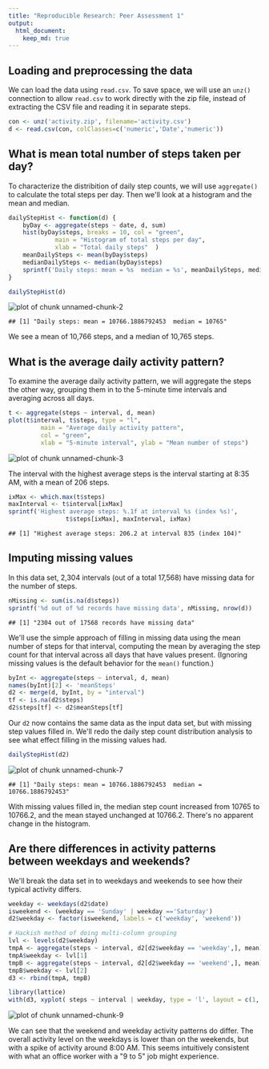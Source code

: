 ```yaml
---
title: "Reproducible Research: Peer Assessment 1"
output: 
  html_document:
    keep_md: true
---
```



## Loading and preprocessing the data

We can load the data using `read.csv`. To save space, we will use an `unz()` connection to allow `read.csv` to work directly with the zip file, instead of extracting the CSV file and reading it in separate steps.


```r
con <- unz('activity.zip', filename='activity.csv')
d <- read.csv(con, colClasses=c('numeric','Date','numeric'))
```

## What is mean total number of steps taken per day?

To characterize the distribition of daily step counts, we will use `aggregate()` to calculate the total steps per day. Then we'll look at a histogram and the mean and median.


```r
dailyStepHist <- function(d) {
	byDay <- aggregate(steps ~ date, d, sum)
	hist(byDay$steps, breaks = 10, col = "green",
			 main = "Histogram of total steps per day",
			 xlab = "Total daily steps"  )
	meanDailySteps <- mean(byDay$steps)
	medianDailySteps <- median(byDay$steps)
	sprintf('Daily steps: mean = %s  median = %s', meanDailySteps, medianDailySteps)
}

dailyStepHist(d)
```

![plot of chunk unnamed-chunk-2](figure/unnamed-chunk-2-1.png) 

```
## [1] "Daily steps: mean = 10766.1886792453  median = 10765"
```

We see a mean of 10,766 steps, and a median of 10,765 steps.


## What is the average daily activity pattern?

To examine the average daily activity pattern, we will aggregate the steps the other way, grouping them in to the 5-minute time intervals and averaging across all days.


```r
t <- aggregate(steps ~ interval, d, mean)
plot(t$interval, t$steps, type = "l",
		 main = "Average daily activity pattern",
		 col = "green",
		 xlab = "5-minute interval", ylab = "Mean number of steps")
```

![plot of chunk unnamed-chunk-3](figure/unnamed-chunk-3-1.png) 

The interval with the highest average steps is the interval starting at 8:35 AM, with a mean of 206 steps.



```r
ixMax <- which.max(t$steps)
maxInterval <- t$interval[ixMax]
sprintf('Highest average steps: %.1f at interval %s (index %s)',
				t$steps[ixMax], maxInterval, ixMax)
```

```
## [1] "Highest average steps: 206.2 at interval 835 (index 104)"
```


## Imputing missing values

In this data set, 2,304 intervals (out of a total 17,568) have missing data for the number of steps.


```r
nMissing <- sum(is.na(d$steps))
sprintf('%d out of %d records have missing data', nMissing, nrow(d))
```

```
## [1] "2304 out of 17568 records have missing data"
```

We'll use the simple approach of filling in missing data using the mean number of steps for that interval, computing the mean by averaging the step count for that interval across all days that have values present. (Ignoring missing values is the default behavior for the `mean()` function.)


```r
byInt <- aggregate(steps ~ interval, d, mean)
names(byInt)[2] <- 'meanSteps'
d2 <- merge(d, byInt, by = "interval")
tf <- is.na(d2$steps)
d2$steps[tf] <- d2$meanSteps[tf]
```

Our `d2` now contains the same data as the input data set, but with missing step values filled in. We'll redo the daily step count distribution analysis to see what effect filling in the missing values had.


```r
dailyStepHist(d2)
```

![plot of chunk unnamed-chunk-7](figure/unnamed-chunk-7-1.png) 

```
## [1] "Daily steps: mean = 10766.1886792453  median = 10766.1886792453"
```

With missing values filled in, the median step count increased from 10765 to 10766.2, and the mean stayed unchanged at 10766.2. There's no apparent change in the histogram.


## Are there differences in activity patterns between weekdays and weekends?

We'll break the data set in to weekdays and weekends to see how their typical activity differs.


```r
weekday <- weekdays(d2$date)
isweekend <- (weekday == 'Sunday' | weekday =='Saturday')
d2$weekday <- factor(isweekend, labels = c('weekday', 'weekend'))

# Hackish method of doing multi-column grouping
lvl <- levels(d2$weekday)
tmpA <- aggregate(steps ~ interval, d2[d2$weekday == 'weekday',], mean)
tmpA$weekday <- lvl[1]
tmpB <- aggregate(steps ~ interval, d2[d2$weekday == 'weekend',], mean)
tmpB$weekday <- lvl[2]
d3 <- rbind(tmpA, tmpB)
```


```r
library(lattice)
with(d3, xyplot( steps ~ interval | weekday, type = 'l', layout = c(1, 2)))
```

![plot of chunk unnamed-chunk-9](figure/unnamed-chunk-9-1.png) 

We can see that the weekend and weekday activity patterns do differ. The overall activity level on the weekdays is lower than on the weekends, but with a spike of activity around 8:00 AM. This seems intuitively consistent with what an office worker with a "9 to 5" job might experience.


